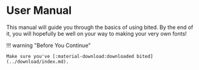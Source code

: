 # User Manual

This manual will guide you through the basics of using bited. By the end of it,
you will hopefully be well on your way to making your very own fonts!

!!! warning "Before You Continue"

    Make sure you've [:material-download:downloaded bited](../download/index.md).
